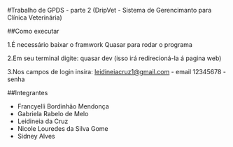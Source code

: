 #Trabalho de GPDS - parte 2 (DripVet - Sistema de Gerencimanto para Clínica Veterinária)



##Como executar

1.É necessário baixar o framwork Quasar para rodar o programa

2.Em seu terminal digite: quasar dev (isso irá redirecioná-la á pagina web)

3.Nos campos de login insira: leidineiacruz1@gmail.com - email  12345678 - senha

                              

##Integrantes
- Francyelli Bordinhão Mendonça
- Gabriela Rabelo de Melo
- Leidineia da Cruz
- Nicole Louredes da Silva Gome
- Sidney Alves 
